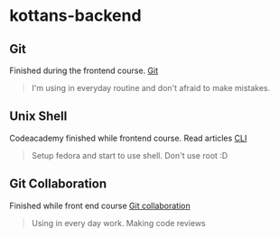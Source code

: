 # kottans-backend

## Git
Finished during the frontend course.
[Git](https://github.com/Goralive/kottans-frontend/blob/master/task_git_collaboration/git_VS.png)
>I'm using in everyday routine and don't afraid to make mistakes. 

## Unix Shell
Codeacademy finished while frontend course.
Read articles 
[CLI](https://github.com/Goralive/kottans-frontend/blob/master/task_linux_cli/codeacademy_cli_git.png)
>Setup fedora and start to use shell. Don't use root :D

## Git Collaboration
Finished while front end course
[Git collaboration](https://github.com/Goralive/kottans-frontend/blob/master/task_git_collaboration/Git_coloboration.png)
>Using in every day work. Making code reviews
